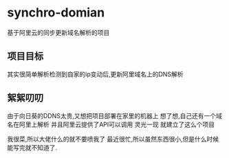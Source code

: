 # synchro-domian
基于阿里云的同步更新域名解析的项目

## 项目目标

其实很简单解析检测到自家的ip变动后,更新阿里域名上的DNS解析

## 絮絮叨叨

由于向日葵的DDNS太贵,又想把项目部署在家里的机器上
想了想,自己还有一个域名在阿里上解析
并且阿里云提供了API可以调用
灵光一现
就建立了这么个项目


我很菜,所以大佬什么的就不要喷我了
最近很忙,所以虽然东西很小,但是什么时候能写完就不知道了.
